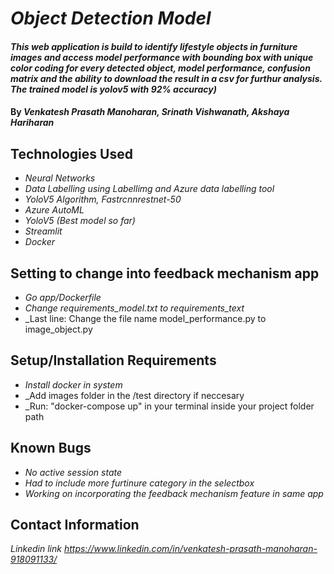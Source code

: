 # _Object Detection Model_

#### _This web application is build to identify lifestyle objects in furniture images and access model performance with bounding box with unique color coding for every detected object, model performance, confusion matrix and the ability to download the result in a csv for furthur analysis. The trained model is yolov5 with 92% accuracy)_

#### By _**Venkatesh Prasath Manoharan, Srinath Vishwanath, Akshaya Hariharan**_

## Technologies Used

* _Neural Networks_
* _Data Labelling using Labellimg and Azure data labelling tool_
* _YoloV5 Algorithm, Fastrcnnrestnet-50_
* _Azure AutoML_
* _YoloV5 (Best model so far)_
* _Streamlit_
* _Docker_



## Setting to change into feedback mechanism app 

* _Go app/Dockerfile_
* _Change requirements_model.txt to requirements_text_
* _Last line: Change the file name model_performance.py to image_object.py


## Setup/Installation Requirements

* _Install docker in system_
* _Add images folder in the /test directory if neccesary
* _Run: "docker-compose up" in your terminal inside your project folder path



## Known Bugs

* _No active session state_
* _Had to include more furtinure category in the selectbox_
* _Working on incorporating the feedback mechanism feature in same app_

## Contact Information

_Linkedin link https://www.linkedin.com/in/venkatesh-prasath-manoharan-918091133/_

